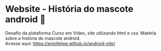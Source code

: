# Website - História do mascote android 🤖
Desafio da plataforma Curso em Vídeo, site utilizando html e css. Matéria sobre a história do mascote android. <br>
Acesse aqui: https://eniofelipe.github.io/android-site/
